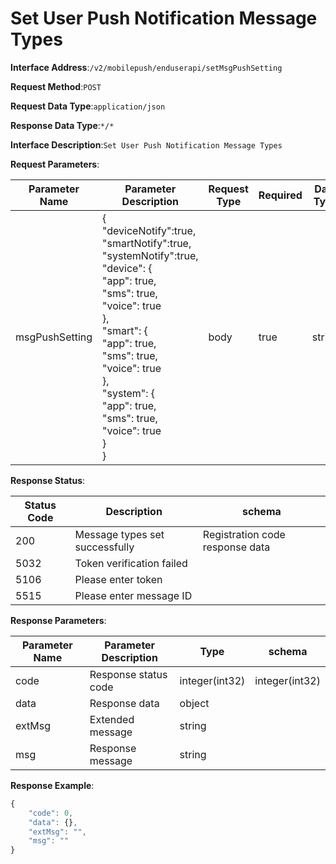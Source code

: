 # Set User Push Notification Message Types


**Interface Address**:`/v2/mobilepush/enduserapi/setMsgPushSetting`


**Request Method**:`POST`


**Request Data Type**:`application/json`


**Response Data Type**:`*/*`


**Interface Description**:`Set User Push Notification Message Types`


**Request Parameters**:


| Parameter Name | Parameter Description                                                                                                    | Request Type | Required | Data Type | schema |
| -------------- | ------------------------------------------------------------------------------------------------------------------------ | ------------ | -------- | --------- | ------ |
| msgPushSetting | {<br/>"deviceNotify":true,<br/>"smartNotify":true,<br/>"systemNotify":true,<br/>"device": {<br/>"app": true,<br/> "sms": true,<br/> "voice": true<br/> },<br/> "smart": {<br/> "app": true,<br/> "sms": true,<br/>"voice": true<br/> },<br/> "system": {<br/> "app": true,<br/> "sms": true,<br/> "voice": true<br/> }<br/>} | body     | true     | string    |        |


**Response Status**:


| Status Code | Description               | schema                     |
| ----------- | ------------------------- | -------------------------- |
| 200         | Message types set successfully | Registration code response data |
| 5032        | Token verification failed |                            |
| 5106        | Please enter token        |                            |
| 5515        | Please enter message ID   |                            |


**Response Parameters**:


| Parameter Name | Parameter Description | Type           | schema         |
| -------------- | --------------------- | -------------- | -------------- |
| code           | Response status code  | integer(int32) | integer(int32) |
| data           | Response data         | object         |                |
| extMsg         | Extended message      | string         |                |
| msg            | Response message      | string         |                |


**Response Example**:
```javascript
{
	"code": 0,
	"data": {},
	"extMsg": "",
	"msg": ""
}
```